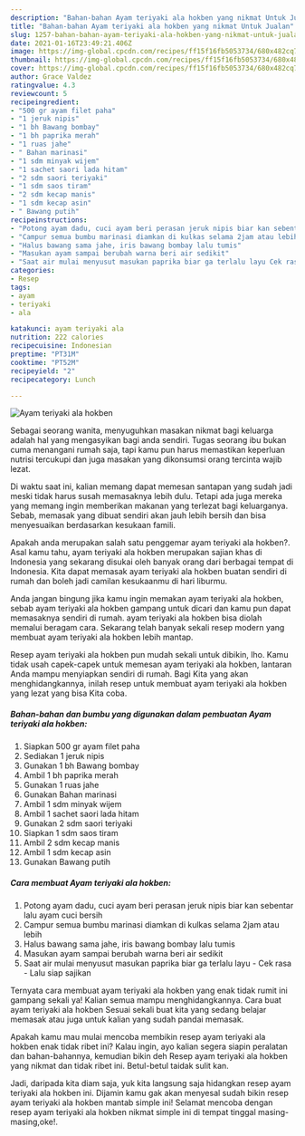 ```yaml
---
description: "Bahan-bahan Ayam teriyaki ala hokben yang nikmat Untuk Jualan"
title: "Bahan-bahan Ayam teriyaki ala hokben yang nikmat Untuk Jualan"
slug: 1257-bahan-bahan-ayam-teriyaki-ala-hokben-yang-nikmat-untuk-jualan
date: 2021-01-16T23:49:21.406Z
image: https://img-global.cpcdn.com/recipes/ff15f16fb5053734/680x482cq70/ayam-teriyaki-ala-hokben-foto-resep-utama.jpg
thumbnail: https://img-global.cpcdn.com/recipes/ff15f16fb5053734/680x482cq70/ayam-teriyaki-ala-hokben-foto-resep-utama.jpg
cover: https://img-global.cpcdn.com/recipes/ff15f16fb5053734/680x482cq70/ayam-teriyaki-ala-hokben-foto-resep-utama.jpg
author: Grace Valdez
ratingvalue: 4.3
reviewcount: 5
recipeingredient:
- "500 gr ayam filet paha"
- "1 jeruk nipis"
- "1 bh Bawang bombay"
- "1 bh paprika merah"
- "1 ruas jahe"
- " Bahan marinasi"
- "1 sdm minyak wijem"
- "1 sachet saori lada hitam"
- "2 sdm saori teriyaki"
- "1 sdm saos tiram"
- "2 sdm kecap manis"
- "1 sdm kecap asin"
- " Bawang putih"
recipeinstructions:
- "Potong ayam dadu, cuci ayam beri perasan jeruk nipis biar kan sebentar lalu ayam cuci bersih"
- "Campur semua bumbu marinasi diamkan di kulkas selama 2jam atau lebih"
- "Halus bawang sama jahe, iris bawang bombay lalu tumis"
- "Masukan ayam sampai berubah warna beri air sedikit"
- "Saat air mulai menyusut masukan paprika biar ga terlalu layu Cek rasa Lalu siap sajikan"
categories:
- Resep
tags:
- ayam
- teriyaki
- ala

katakunci: ayam teriyaki ala 
nutrition: 222 calories
recipecuisine: Indonesian
preptime: "PT31M"
cooktime: "PT52M"
recipeyield: "2"
recipecategory: Lunch

---
```



![Ayam teriyaki ala hokben](https://img-global.cpcdn.com/recipes/ff15f16fb5053734/680x482cq70/ayam-teriyaki-ala-hokben-foto-resep-utama.jpg)

Sebagai seorang wanita, menyuguhkan masakan nikmat bagi keluarga adalah hal yang mengasyikan bagi anda sendiri. Tugas seorang ibu bukan cuma menangani rumah saja, tapi kamu pun harus memastikan keperluan nutrisi tercukupi dan juga masakan yang dikonsumsi orang tercinta wajib lezat.

Di waktu  saat ini, kalian memang dapat memesan santapan yang sudah jadi meski tidak harus susah memasaknya lebih dulu. Tetapi ada juga mereka yang memang ingin memberikan makanan yang terlezat bagi keluarganya. Sebab, memasak yang dibuat sendiri akan jauh lebih bersih dan bisa menyesuaikan berdasarkan kesukaan famili. 



Apakah anda merupakan salah satu penggemar ayam teriyaki ala hokben?. Asal kamu tahu, ayam teriyaki ala hokben merupakan sajian khas di Indonesia yang sekarang disukai oleh banyak orang dari berbagai tempat di Indonesia. Kita dapat memasak ayam teriyaki ala hokben buatan sendiri di rumah dan boleh jadi camilan kesukaanmu di hari liburmu.

Anda jangan bingung jika kamu ingin memakan ayam teriyaki ala hokben, sebab ayam teriyaki ala hokben gampang untuk dicari dan kamu pun dapat memasaknya sendiri di rumah. ayam teriyaki ala hokben bisa diolah memalui beragam cara. Sekarang telah banyak sekali resep modern yang membuat ayam teriyaki ala hokben lebih mantap.

Resep ayam teriyaki ala hokben pun mudah sekali untuk dibikin, lho. Kamu tidak usah capek-capek untuk memesan ayam teriyaki ala hokben, lantaran Anda mampu menyiapkan sendiri di rumah. Bagi Kita yang akan menghidangkannya, inilah resep untuk membuat ayam teriyaki ala hokben yang lezat yang bisa Kita coba.

<!--inarticleads1-->

##### Bahan-bahan dan bumbu yang digunakan dalam pembuatan Ayam teriyaki ala hokben:

1. Siapkan 500 gr ayam filet paha
1. Sediakan 1 jeruk nipis
1. Gunakan 1 bh Bawang bombay
1. Ambil 1 bh paprika merah
1. Gunakan 1 ruas jahe
1. Gunakan  Bahan marinasi
1. Ambil 1 sdm minyak wijem
1. Ambil 1 sachet saori lada hitam
1. Gunakan 2 sdm saori teriyaki
1. Siapkan 1 sdm saos tiram
1. Ambil 2 sdm kecap manis
1. Ambil 1 sdm kecap asin
1. Gunakan  Bawang putih




<!--inarticleads2-->

##### Cara membuat Ayam teriyaki ala hokben:

1. Potong ayam dadu, cuci ayam beri perasan jeruk nipis biar kan sebentar lalu ayam cuci bersih
1. Campur semua bumbu marinasi diamkan di kulkas selama 2jam atau lebih
1. Halus bawang sama jahe, iris bawang bombay lalu tumis
1. Masukan ayam sampai berubah warna beri air sedikit
1. Saat air mulai menyusut masukan paprika biar ga terlalu layu - Cek rasa - Lalu siap sajikan




Ternyata cara membuat ayam teriyaki ala hokben yang enak tidak rumit ini gampang sekali ya! Kalian semua mampu menghidangkannya. Cara buat ayam teriyaki ala hokben Sesuai sekali buat kita yang sedang belajar memasak atau juga untuk kalian yang sudah pandai memasak.

Apakah kamu mau mulai mencoba membikin resep ayam teriyaki ala hokben enak tidak ribet ini? Kalau ingin, ayo kalian segera siapin peralatan dan bahan-bahannya, kemudian bikin deh Resep ayam teriyaki ala hokben yang nikmat dan tidak ribet ini. Betul-betul taidak sulit kan. 

Jadi, daripada kita diam saja, yuk kita langsung saja hidangkan resep ayam teriyaki ala hokben ini. Dijamin kamu gak akan menyesal sudah bikin resep ayam teriyaki ala hokben mantab simple ini! Selamat mencoba dengan resep ayam teriyaki ala hokben nikmat simple ini di tempat tinggal masing-masing,oke!.

